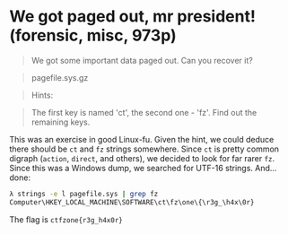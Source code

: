 # We got paged out, mr president! (forensic, misc, 973p)

> We got some important data paged out.
> Can you recover it?

> pagefile.sys.gz

> Hints:

> The first key is named 'ct', the second one - 'fz'. Find out the remaining keys.

This was an exercise in good Linux-fu. Given the hint, we could deduce there should be `ct` and `fz` strings somewhere.
Since `ct` is pretty common digraph (`action`, `direct`, and others), we decided to look for far rarer `fz`. Since this
was a Windows dump, we searched for UTF-16 strings. And... done:
```bash
λ strings -e l pagefile.sys | grep fz
Computer\HKEY_LOCAL_MACHINE\SOFTWARE\ct\fz\one\{\r3g_\h4x\0r}
```

The flag is `ctfzone{r3g_h4x0r}`
